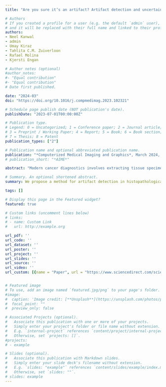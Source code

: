 ```yaml
---
title: "Are you sure it’s an artifact? Artifact detection and uncertainty quantification in histological images"

# Authors
# If you created a profile for a user (e.g. the default `admin` user), write the username (folder name) here 
# and it will be replaced with their full name and linked to their profile.
authors:
- Neel Kanwal
- admin
- Umay Kiraz
- Tahlita C.M. Zuiverloon
- Rafael Molina
- Kjersti Engan

# Author notes (optional)
#author_notes:
#- "Equal contribution"
#- "Equal contribution"
# Date first published.

date: "2024-03"
doi: "https://doi.org/10.1016/j.compmedimag.2023.102321"

# Schedule page publish date (NOT publication's date).
publishDate: "2023-07-01T00:00:00Z"

# Publication type.
# Legend: 0 = Uncategorized; 1 = Conference paper; 2 = Journal article;
# 3 = Preprint / Working Paper; 4 = Report; 5 = Book; 6 = Book section;
# 7 = Thesis; 8 = Patent
publication_types: ["2"]

# Publication name and optional abbreviated publication name.
publication: "*Computerized Medical Imaging and Graphics*, March 2024, pp. 102321"
# publication_short: "*AIME*"

abstract: "Modern cancer diagnostics involves extracting tissue specimens from suspicious areas and conducting histotechnical procedures to prepare a digitized glass slide, called Whole Slide Image (WSI), for further examination. These procedures frequently introduce different types of artifacts in the obtained WSI, and histological artifacts might influence Computational Pathology (CPATH) systems further down to a diagnostic pipeline if not excluded or handled. Deep Convolutional Neural Networks (DCNNs) have achieved promising results for the detection of some WSI artifacts, however, they do not incorporate uncertainty in their predictions. This paper proposes an uncertainty-aware Deep Kernel Learning (DKL) model to detect blurry areas and folded tissues, two types of artifacts that can appear in WSIs. The proposed probabilistic model combines a CNN feature extractor and a sparse Gaussian Processes (GPs) classifier, which improves the performance of current state-of-the-art artifact detection DCNNs and provides uncertainty estimates. We achieved 0.996 and 0.938 F1 scores for blur and folded tissue detection on unseen data, respectively. In extensive experiments, we validated the DKL model on unseen data from external independent cohorts with different staining and tissue types, where it outperformed DCNNs. Interestingly, the DKL model is more confident in the correct predictions and less in the wrong ones. The proposed DKL model can be integrated into the preprocessing pipeline of CPATH systems to provide reliable predictions and possibly serve as a quality control tool."

# Summary. An optional shortened abstract.
summary: We propose a method for artifact detection in histopathological images. We quantify the uncertainty on the predictions. 

tags: []

# Display this page in the Featured widget?
featured: true

# Custom links (uncomment lines below)
# links:
# - name: Custom Link
#   url: http://example.org

url_pdf: ''
url_code: ''
url_dataset: ''
url_poster: ''
url_project: ''
url_slides: ''
url_source: ''
url_video: ''
url_custom: [{name = "Paper", url = "https://www.sciencedirect.com/science/article/pii/S0895611123001398"}]


# Featured image
# To use, add an image named `featured.jpg/png` to your page's folder. 
#image:
#  caption: 'Image credit: [**Unsplash**](https://unsplash.com/photos/pLCdAaMFLTE)'
#  focal_point: ""
#  preview_only: false

# Associated Projects (optional).
#   Associate this publication with one or more of your projects.
#   Simply enter your project's folder or file name without extension.
#   E.g. `internal-project` references `content/project/internal-project/index.md`.
#   Otherwise, set `projects: []`.
#projects:
# - example

# Slides (optional).
#   Associate this publication with Markdown slides.
#   Simply enter your slide deck's filename without extension.
#   E.g. `slides: "example"` references `content/slides/example/index.md`.
#   Otherwise, set `slides: ""`.
# slides: example
---
```

